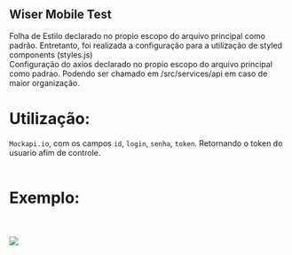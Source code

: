 ## Wiser Mobile Test





Folha de Estilo declarado no propio escopo do arquivo principal como padrão. Entretanto, foi realizada a configuração para a utilização de styled components (styles.js)<br>
Configuração do axios declarado no propio escopo do arquivo principal como padrao. Podendo ser chamado em /src/services/api em caso de maior organização.<br>



# Utilização:<br>
`Mockapi.io`, com os campos `id`, `login`, `senha`, `token`. Retornando o token do usuario afim de controle.
	<br><br>
# Exemplo:<br><br>
<a href="https://ibb.co/YRHGQ1M"><img src="https://i.ibb.co/w051gPX/Screenshot-1613676692.png" target="_blank" border="0"></a>


